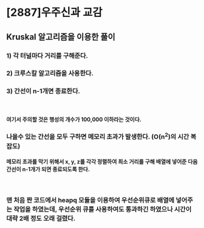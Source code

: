 
# [2887]우주신과 교감  
  
## Kruskal 알고리즘을 이용한 풀이
  
### 1) 각 터널마다 거리를 구해준다. 
### 2) 크루스칼 알고리즘을 사용한다.  
### 3) 간선이 n-1개면 종료한다.  
  
<br>  
  
#### 여기서 주의할 것은 행성의 개수가 100,000 이하라는 것이다.  
### 나올수 있는 간선을 모두 구하면 메모리 초과가 발생한다.  (O(n<sup>2</sup>)의 시간 복잡도)
#### 메모리 초과를 막기 위해서 x, y, z를 각각 정렬하여 최소 거리를 구해 배열에 넣어준 다음 간선이 n-1개가 되면 종료되도록 한다.  
  
<br>  
  
### 맨 처음 짠 코드에서 heapq 모듈을 이용하여 우선순위큐로 배열에 넣어주는 작업을 하였는데, 우선순위 큐를 사용하여도 통과하긴 하였으나 시간이 대략 2배 정도 오래 걸렸다.

